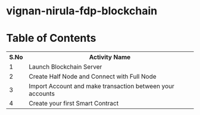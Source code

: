# vignan-nirula-fdp-blockchain

# Table of Contents

<table>
  <tr>
    <th>S.No</th>
    <th>Activity Name</th>
  </tr>
  <tr>
    <td>1</td>
    <td>Launch Blockchain Server </td>
  </tr>
  <tr>
    <td>2</td>
    <td>Create Half Node and Connect with Full Node</td>
  </tr>
  <tr>
    <td>3</td>
    <td>Import Account and make transaction between your accounts</td>
  </tr>
  <tr>
    <td>4</td>
    <td>Create your first Smart Contract</td>
  </tr>
</table>
